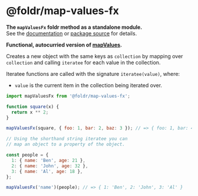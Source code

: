 # @foldr/map-values-fx

**The `mapValuesFx` foldr method as a standalone module.**    
See the [documentation](http://foldr.com/0.0.0/map-values-fx) or [package source](https:/github.com/CloudVessel/foldr/blob/master/packages/categories/map-values-fx/src/index.js) for details.

**Functional, autocurried version of [mapValues](#map-values).**

Creates a new object with the same keys as `collection` by mapping over `collection` and
calling `iteratee` for each value in the collection.

Iteratee functions are called with the signature `iteratee(value)`, where:
- `value` is the current item in the collection being iterated over.

```js
import mapValuesFx from '@foldr/map-values-fx';

function square(x) {
  return x ** 2;
}

mapValuesFx(square, { foo: 1, bar: 2, baz: 3 }); // => { foo: 1, bar: 4, baz: 9 }

// Using the shorthand string iteratee you can
// map an object to a property of the object.

const people = {
  1: { name: 'Ben', age: 21 },
  2: { name: 'John', age: 32 },
  3: { name: 'Al', age: 18 },
};

mapValuesFx('name')(people); // => { 1: 'Ben', 2: 'John', 3: 'Al' }
```
